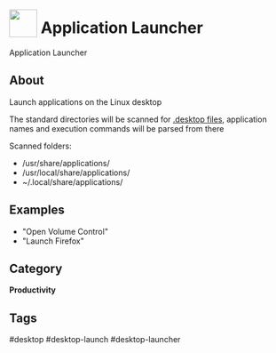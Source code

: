 # <img src='https://rawgithub.com/FortAwesome/Font-Awesome/master/svgs/solid/spinner.svg' card_color='#22a7f0' width='50' height='50' style='vertical-align:bottom'/> Application Launcher
Application Launcher

## About 
Launch applications on the Linux desktop

The standard directories will be scanned for [.desktop files](https://wiki.archlinux.org/title/desktop_entries), application names and execution commands will be parsed from there

Scanned folders:
 - /usr/share/applications/
 - /usr/local/share/applications/
 - ~/.local/share/applications/

## Examples 
* "Open Volume Control"
* "Launch Firefox"

## Category
**Productivity**

## Tags
#desktop
#desktop-launch
#desktop-launcher
